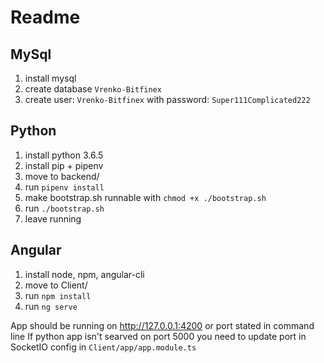 # Readme

## MySql

 1. install mysql
 2. create database `Vrenko-Bitfinex`
 3. create user: `Vrenko-Bitfinex` with password: `Super111Complicated222`

## Python

 1. install python 3.6.5
 2. install pip + pipenv
 3. move to backend/
 4. run `pipenv install`
 5. make bootstrap.sh runnable with `chmod +x ./bootstrap.sh`
 6. run `./bootstrap.sh`
 7. leave running

## Angular
 1. install node, npm, angular-cli
 2. move to Client/
 3. run `npm install`
 4. run `ng serve`

App should be running on <http://127.0.0.1:4200> or port stated in command line
If python app isn't searved on port 5000 you need to update port in SocketIO config in `Client/app/app.module.ts`
